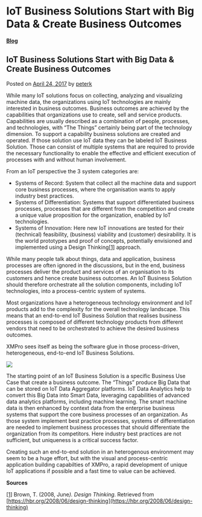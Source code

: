 # IoT Business Solutions Start with Big Data & Create Business Outcomes

[**Blog**](https://xmpro.com/category/blog/)

## IoT Business Solutions Start with Big Data & Create Business Outcomes

Posted on [April 24, 2017](https://xmpro.com/iot-business-solutions-start-big-data-create-business-outcomes/) by [peterk](https://xmpro.com/author/peterk/)

While many IoT solutions focus on collecting, analyzing and visualizing machine data, the organizations using IoT technologies are mainly interested in business outcomes. Business outcomes are achieved by the capabilities that organizations use to create, sell and service products. Capabilities are usually described as a combination of people, processes, and technologies, with “The Things” certainly being part of the technology dimension. To support a capability business solutions are created and operated. If those solution use IoT data they can be labeled IoT Business Solution. Those can consist of multiple systems that are required to provide the necessary functionality to enable the effective and efficient execution of processes with and without human involvement.

From an IoT perspective the 3 system categories are:

* Systems of Record: System that collect all the machine data and support core business processes, where the organisation wants to apply industry best practices.
* Systems of Differentiation: Systems that support differentiated business processes, processes that are different from the competition and create a unique value proposition for the organization, enabled by IoT technologies.
* Systems of Innovation: Here new IoT innovations are tested for their (technical) feasibility, (business) viability and (customer) desirability. It is the world prototypes and proof of concepts, potentially envisioned and implemented using a Design Thinking[\[1\]](iot-business-solutions-start-with-big-data--create-business-outcomes.md#_ftn1) approach.

While many people talk about things, data and application, business processes are often ignored in the discussions, but in the end, business processes deliver the product and services of an organisation to its customers and hence create business outcomes. An IoT Business Solution should therefore orchestrate all the solution components, including IoT technologies, into a process-centric system of systems.

Most organizations have a heterogeneous technology environment and IoT products add to the complexity for the overall technology landscape. This means that an end-to-end IoT Business Solution that realises business processes is composed of different technology products from different vendors that need to be orchestrated to achieve the desired business outcomes.

XMPro sees itself as being the software glue in those process-driven, heterogeneous, end-to-end IoT Business Solutions.

[![](https://xmpro.com/wp-content/uploads/2017/03/Slide1-1-1024x576.png)](https://xmpro.com/wp-content/uploads/2017/03/Slide1-1.png)

The starting point of an IoT Business Solution is a specific Business Use Case that create a business outcome. The “Things” produce Big Data that can be stored on IoT Data Aggregator platforms. IoT Data Analytics help to convert this Big Data into Smart Data, leveraging capabilities of advanced data analytics platforms, including machine learning. The smart machine data is then enhanced by context data from the enterprise business systems that support the core business processes of an organization. As those system implement best practice processes, systems of differentiation are needed to implement business processes that should differentiate the organization from its competitors. Here industry best practices are not sufficient, but uniqueness is a critical success factor.

Creating such an end-to-end solution in an heterogenous environment may seem to be a huge effort, but with the visual and process-centric application building capabilties of XMPro, a rapid development of unique IoT applications if possible and a fast time to value can be achieved.

**Sources**

[\[1\]](iot-business-solutions-start-with-big-data--create-business-outcomes.md#_ftnref1) Brown, T. (2008, Jun&#x65;_). Design Thinking_. Retrieved from [https://hbr.org/2008/06/design-thinking](https://hbr.org/2008/06/design-thinking)

